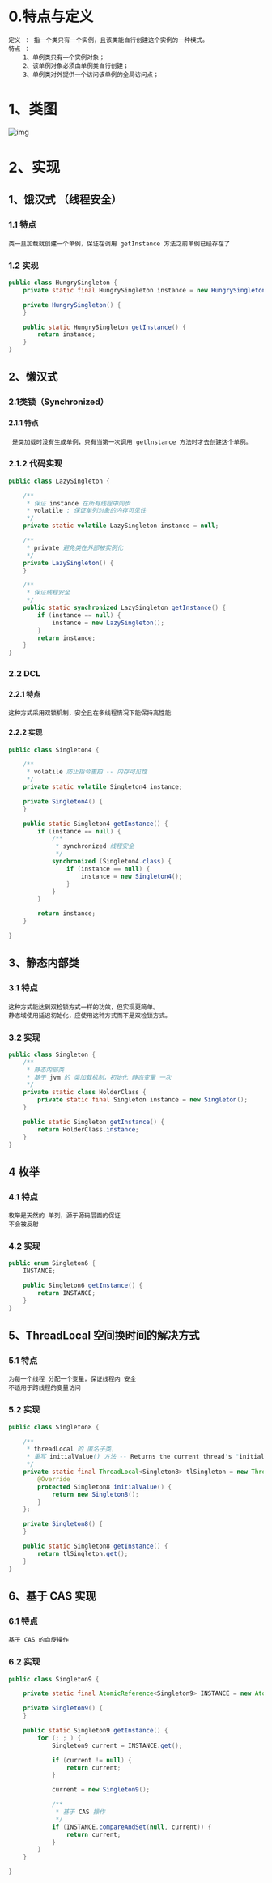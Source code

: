# 0.特点与定义

~~~
定义 ： 指一个类只有一个实例，且该类能自行创建这个实例的一种模式。
特点 ： 
    1、单例类只有一个实例对象；
    2、该单例对象必须由单例类自行创建；
    3、单例类对外提供一个访问该单例的全局访问点；
~~~

# 1、类图

![img](../typroImage/singltin_class.png)

# 2、实现

## 1、饿汉式 （线程安全）

### 1.1 特点

~~~
类一旦加载就创建一个单例，保证在调用 getInstance 方法之前单例已经存在了
~~~

### 1.2 实现

~~~java
public class HungrySingleton {
    private static final HungrySingleton instance = new HungrySingleton();

    private HungrySingleton() {
    }

    public static HungrySingleton getInstance() {
        return instance;
    }
}
~~~

## 2、懒汉式

### 2.1类锁（Synchronized）

#### 2.1.1 特点

~~~
 是类加载时没有生成单例，只有当第一次调用 getlnstance 方法时才去创建这个单例。
~~~

### 2.1.2 代码实现

~~~java
public class LazySingleton {

    /**
     * 保证 instance 在所有线程中同步
     * volatile : 保证单列对象的内存可见性
     */
    private static volatile LazySingleton instance = null;

    /**
     * private 避免类在外部被实例化
     */
    private LazySingleton() {
    }

    /**
     * 保证线程安全
     */
    public static synchronized LazySingleton getInstance() {
        if (instance == null) {
            instance = new LazySingleton();
        }
        return instance;
    }
}
~~~

### 2.2 DCL

#### 2.2.1 特点

~~~
这种方式采用双锁机制，安全且在多线程情况下能保持高性能
~~~

#### 2.2.2 实现

~~~java
public class Singleton4 {

    /**
     * volatile 防止指令重拍 -- 内存可见性
     */
    private static volatile Singleton4 instance;

    private Singleton4() {
    }

    public static Singleton4 getInstance() {
        if (instance == null) {
            /**
             * synchronized 线程安全
             */
            synchronized (Singleton4.class) {
                if (instance == null) {
                    instance = new Singleton4();
                }
            }
        }

        return instance;
    }

}
~~~

## 3、静态内部类

### 3.1 特点

~~~
这种方式能达到双检锁方式一样的功效，但实现更简单。
静态域使用延迟初始化，应使用这种方式而不是双检锁方式。
~~~

### 3.2 实现

~~~java
public class Singleton {
    /**
     * 静态内部类
     * 基于 jvm 的 类加载机制，初始化 静态变量 一次
     */
    private static class HolderClass {
        private static final Singleton instance = new Singleton();
    }

    public static Singleton getInstance() {
        return HolderClass.instance;
    }
}
~~~

## 4 枚举

### 4.1 特点

~~~
枚举是天然的 单列，源于源码层面的保证
不会被反射
~~~

### 4.2 实现

~~~java
public enum Singleton6 {
    INSTANCE;

    public Singleton6 getInstance() {
        return INSTANCE;
    }
}
~~~

## 5、ThreadLocal 空间换时间的解决方式

### 5.1 特点

~~~
为每一个线程 分配一个变量，保证线程内 安全
不适用于跨线程的变量访问
~~~

### 5.2 实现

~~~java
public class Singleton8 {

    /**
     * threadLocal 的 匿名子类，
     * 重写 initialValue() 方法 -- Returns the current thread's "initial value" for this thread-local variable.
     */
    private static final ThreadLocal<Singleton8> tlSingleton = new ThreadLocal<Singleton8>() {
        @Override
        protected Singleton8 initialValue() {
            return new Singleton8();
        }
    };

    private Singleton8() {
    }

    public static Singleton8 getInstance() {
        return tlSingleton.get();
    }
}
~~~

## 6、基于 CAS 实现

### 6.1 特点

~~~
基于 CAS 的自旋操作
~~~

### 6.2 实现

~~~java
public class Singleton9 {

    private static final AtomicReference<Singleton9> INSTANCE = new AtomicReference<Singleton9>();

    private Singleton9() {
    }

    public static Singleton9 getInstance() {
        for (; ; ) {
            Singleton9 current = INSTANCE.get();

            if (current != null) {
                return current;
            }

            current = new Singleton9();

            /**
             * 基于 CAS 操作
             */
            if (INSTANCE.compareAndSet(null, current)) {
                return current;
            }
        }
    }

}
~~~